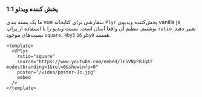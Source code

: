 ### پخش کننده ویدئو 1:1

ما یک بسته بندی vue سفارشی برای کتابخانه `Plyr` پخش‌کننده ویدیوی vanilla js نوشتیم. تنظیم آن واقعا آسان است. نسبت ویدیو را با استفاده از پراپ `ratio` تغییر دهید. نسبت‌های موجود `square`، `4by3` و `16by9` هستند.

<!--code-->

```vue
<template>
  <VPlyr
    ratio="square"
    source="https://www.youtube.com/embed/lE5VNpP8JqA?modestbranding=1&rel=0&showinfo=0"
    poster="/video/poster-1c.jpg"
    embed
  />
</template>
```

<!--/code-->

<!--example-->

<div>
  <VPlyr class="ml-1"
    ratio="square"
    source="https://www.youtube.com/embed/lE5VNpP8JqA?modestbranding=1&rel=0&showinfo=0"
    poster="/video/poster-1c.jpg"
    reversed
    embed
  />
</div>

<!--/example-->
